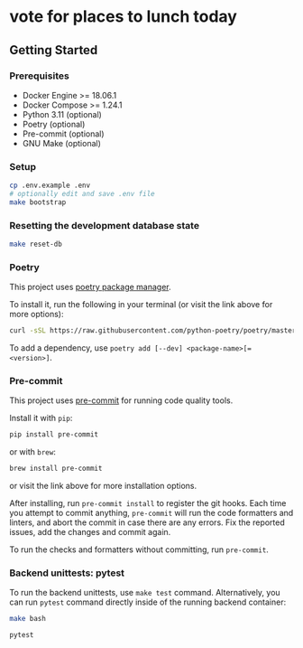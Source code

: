# vote for places to lunch today

## Getting Started

### Prerequisites

* Docker Engine >= 18.06.1
* Docker Compose >= 1.24.1
* Python 3.11 (optional)
* Poetry (optional)
* Pre-commit (optional)
* GNU Make (optional)

### Setup

```bash
cp .env.example .env
# optionally edit and save .env file
make bootstrap
```

### Resetting the development database state

```bash
make reset-db
```


### Poetry

This project uses [poetry package manager](https://python-poetry.org/).

To install it, run the following in your terminal (or visit the link above for more options):

```bash
curl -sSL https://raw.githubusercontent.com/python-poetry/poetry/master/get-poetry.py | python
```

To add a dependency, use `poetry add [--dev] <package-name>[=<version>]`.


### Pre-commit

This project uses [pre-commit](https://pre-commit.com/) for running code quality tools.

Install it with `pip`:

```bash
pip install pre-commit
```

or with `brew`:

```bash
brew install pre-commit
```

or visit the link above for more installation options.

After installing, run `pre-commit install` to register the git hooks.
Each time you attempt to commit anything, `pre-commit` will run the code formatters and linters,
and abort the commit in case there are any errors. Fix the reported issues, add the changes and commit again.

To run the checks and formatters without committing, run `pre-commit`.


### Backend unittests: pytest

To run the backend unittests, use `make test` command. Alternatively, you can run `pytest` command directly inside of the running backend container:

```bash
make bash

pytest
```
